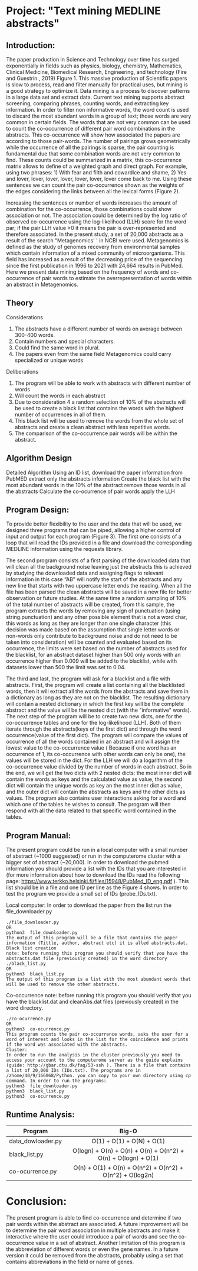 # Project: "Text mining MEDLINE abstracts"

## Introduction:
The paper production in Science and Technology over time has surged exponentially in fields such as physics, biology, chemistry, Mathematics, Clinical Medicine, Biomedical Research, Engineering, and technology (Fire and Guestrin., 2019) Figure 1. This massive production of Scientific papers is slow to process, read and filter manually for practical uses, but mining is a good strategy to optimize it. Data mining is a process to discover patterns in a large data set and extract data. Current text mining supports abstract screening, comparing phrases, counting words, and extracting key information. In order to filter non informative words, the word count is used to discard the most abundant words in a group of text; those words are very common in certain fields. The words that are not very common can be used to count the co-occurrence of different pair word combinations in the abstracts. This co-occurrence will show how associated the papers are according to those pair-words. The number of pairings grows geometrically while the occurrence of all the pairings is sparse, the pair counting is fundamental due that some combination words are not very common to find. These counts could be summarized in a matrix, this co-occurrence matrix allows to define of a weighted graph and direct graph. For example, using two phrases: 1) With fear and filth and cowardice and shame, 2) Yes and lover, lover, lover, lover, lover, lover, lover come back to me. Using these sentences we can count the pair co-occurrence shown as the weights of the edges considering the links between all the lexical forms (Figure 2).


Increasing the sentences or number of words increases the amount of combination for the co-occurrence, those combinations could show association or not. The association could be determined by the log ratio of observed co-occurrence using the log-likelihood (LLH) score for the word par; if the pair LLH value >0 it means the pair is over-represented and therefore associated.
In the present study, a set of 20,000 abstracts as a result of the search “Metagenomics' ' in NCBI were used. Metagenomics is defined as the study of genomes recovery from environmental samples which contain information of a mixed community of microorganisms. This field has increased as a result of the decreasing price of the sequencing since the first publication in 1996 to 2021 with 24,664 results in PubMed. Here we present data mining based on the frequency of words and co-occurrence of pair words to estimate the overrepresentation of words within an abstract in Metagenomics.

## Theory

Considerations
1. The abstracts have a different number of words on average between 300-400 words.
2. Contain numbers and special characters.
3. Could find the same word in plural.
4. The papers even from the same field Metagenomics could carry specialized or unique words 

Deliberations
1. The program will be able to work with abstracts with different number of words 
2. Will count the words in each abstract 
3. Due to consideration 4 a random selection of 10% of the abstracts will be used to create a black list that contains the words with the highest number of occurrences in all of them. 
4. This black list will be used to remove the words from the whole set of abstracts and create a clean abstract with less repetitive words. 
5. The comparison of the co-occurrence pair words will be within the abstract.

## Algorithm Design
Detailed Algorithm
Using an ID list, download the paper information from PubMED
            	extract only the abstracts information 
Create the black list with the most abundant words  in the 10% of the abstract
	remove those words in all the abstracts
Calculate the co-ocurrence of pair words 
	apply the LLH 


## Program Design: 
To provide better flexibility to the user and the data that will be used, we designed three programs that can be piped, allowing a higher control of input and output for each program (Figure 3).
The first one consists of a loop that will read the IDs provided in a file and download the corresponding MEDLINE information using the requests library.

The second program consists of a first parsing of the downloaded data that will clean all the background noise leaving just the abstracts this is achieved by studying the downloaded data and assigning flags to relevant information in this case “AB” will notify the start of the abstracts and any new line that starts with two uppercase letter ends the reading. When all the file has been parsed the clean abstracts will be saved in a new file for better observation or future studies. At the same time a random sampling of 10% of the total number of abstracts will be created, from this sample, the program extracts the words by removing any sign of punctuation (using string.punctuation) and any other possible element that is not a word char, this words as long as they are longer than one single character (this decision was made based on the assumption that single letter words or non-words only contribute to background noise and do not need to be taken into consideration) will be counted and evaluated based on its occurrence, the limits were set based on the number of abstracts used for the blacklist, for an abstract dataset higher than 500 only words with an occurrence higher than 0.009 will be added to the blacklist, while with datasets lower than 500 the limit was set to 0.04.

The third and last, the program will ask for a blacklist and a file with abstracts. First, the program will create a list containing all the blacklisted words, then it will extract all the words from the abstracts and save them in a dictionary as long as they are not on the blacklist. The resulting dictionary will contain a nested dictionary in which the first key will be the complete abstract and the value will be the nested dict (with the "informative" words). The next step of the program will be to create two new dicts, one for the co-occurrence tables and one for the log-likelihood (LLH). Both of them iterate through the abstracts(keys of the first dict) and through the word occurrence(value of the first dict). The program will compare the values of occurrence of all the words contained in an abstract and will assign the lowest value to the co-occurrence value ( Because if one word has an occurrence of 1, its co-occurrence with other words can only be one), the values will be stored in the dict. For the LLH we will do a logarithm of the co-occurrence value divided by the number of words in each abstract.
So in the end, we will get the two dicts with 2 nested dicts: the most inner dict will contain the words as keys and the calculated value as value, the second dict will contain the unique words as key an the most inner dict as value, and the outer dict will contain the abstracts as keys and the other dicts as values.
The program also contains user interactions asking for a word and which one of the tables he wishes to consult. The program will then respond with all the data related to that specific word contained in the tables.


## Program Manual: 
The present program could be run in a local computer with a small number of abstract (~1000 suggested) or run in the computerome cluster with a bigger set of abstract (~20,000). In order to download the pubmed information you should provide a list with the IDs that you are interested in (for more information about how to download the IDs read the following page: https://www.terkko.helsinki.fi/files/15948/PubMed_ID_eng.pdf ). This list  should be in a file and one ID per line as the Figure 4 shows. In order to test the program we provide a small set of IDs (probe_IDs.txt).


Local computer: 
In order to download the paper from the list  run the file_downloader.py

```
./file_downloader.py
OR
python3  file_downloader.py
The output of this program will be a file that contains the paper information (Tittle, author, abstract etc) it is alled abstracts.dat.
Black list creation 
note: before running this program you should verify that you have the  abstracts.dat file (previously created) in the word directory
./black_list.py
OR
python3  black_list.py
The output of this program is a list with the most abundant words that will be used to remove the other abstracts. 
```


Co-occurrence 
note: before running this program you should verify that you have the blacklist.dat  and cleanAbs.dat files  (previously created) in the word directory.

```
./co-ocurrence.py
OR
python3  co-ocurrence.py
This program counts the pair co-occurrence words, asks the user for a word of interest and looks in the list for the coincidence and prints if the word was associated with the abstracts. 
Cluster: 
In order to run the analysis in the cluster previously you need to access your account to the computerome server as the guide explains (guide: http://gbar.dtu.dk/faq/53-ssh ). There is a file that contains a list of 20,000 IDs (IDs.txt). The programs are in /zhome/40/9/166068/Python. you can copy to your own directory using cp command. In order to run the programs: 
python3  file_downloader.py
python3  black_list.py
python3  co-ocurrence.py
```


## Runtime Analysis: 


| Program           | Big-O                                                           |
| ------------------|:------------------------------------------------------------:|
| data_dowloader.py | O(1) + O(1) + O(N) + O(1)                                    | 
| black_list.py     | O(logn) + O(n) + O(n) + O(n) + O(n^2) + O(n) + O(logn) + O(1)|
| co-ocurrence.py   | O(n) + O(1) + O(n) + O(n^2) + O(n^2) + O(n^2) + O(log2n)     |





# Conclusion: 
The present program is able to find co-occurrence and determine if two pair words within the abstract  are associated. A future improvement will be to determine the pair word association in multiple abstracts and make it interactive where the user could introduce a pair of words and see the co-occurrence value in a set of abstract.  Another limitation of this program is the abbreviation of different words or even the gene names. In a future version it could be removed from the abstracts, probably using a set that contains abbreviations in the field or name of genes. 


